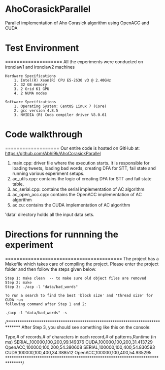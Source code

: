 # AhoCorasickParallel
Parallel implementation of Aho Corasick algorithm using OpenACC and CUDA

# Test Environment
====================
All the experiments were conducted on ironclaw1 and ironclaw2 machines

	Hardware Specifications
		1. Intel(R) Xeon(R) CPU E5-2630 v3 @ 2.40GHz
		2. 32 GB memory
		3. 2 Grid K1 GPU
		4. 2 NUMA nodes

	Software Specifications
		1. Operating System: CentOS Linux 7 (Core)
		2. gcc version 4.8.5
		3. NVIDIA (R) Cuda compiler driver V8.0.61

# Code walkthrough
===================
Our entire code is hosted on GitHub at: https://github.com/Abhi9k/AhoCorasickParallel

1. main.cpp: driver file where the execution starts.
			 It is responsible for loading tweets, loading bad words, creating DFA for STT, fail state
			 and running various experiment setups.
2. ac_utils.cpp: contains the logic of creating DFA for STT and fail state table.
3. ac_serial.cpp: contains the serial implementation of AC algorithm
4. ac_open_acc.cpp: contains the OpenACC implementation of AC algorithm
5. ac.cu: contains the CUDA implementation of AC algorithm

'data' directory holds all the input data sets.

# Directions for runnning the experiment
=========================================
The project has a Makefile which takes care of compiling the project.
Please enter the project folder and then follow the steps given below:

	Step 1: make clean  -- to make sure old object files are removed
	Step 2: make
	Step 3: ./acp -l "data/bad_words"

	To run a search to find the best 'block size' and 'thread size' for CUDA run
	following command after Step 1 and 2:

	./acp -l "data/bad_words" -s

/******************************************************************************
After Step 3, you should see something like this on the console:

Type,# of records,# of characters in each record,# of patterns,Runtime (in ms)
SERIAL,100000,100,200,99.149376
CUDA,100000,100,200,31.413729
OpenACC,100000,100,200,54.380608
SERIAL,100000,100,400,54.830593
CUDA,100000,100,400,34.388512
OpenACC,100000,100,400,54.935295
*******************************************************************************/

